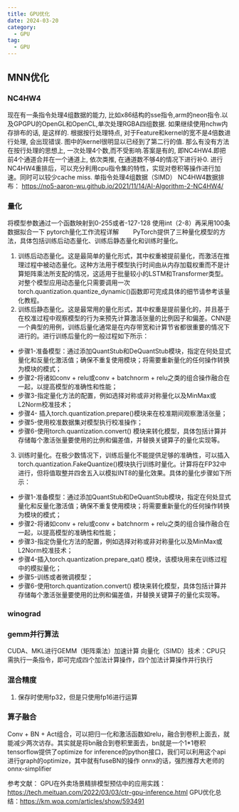 ```yaml
---
title: GPU优化
date: 2024-03-20
category:
  - GPU
tag:
  - GPU
---
```


## MNN优化

### NC4HW4
现在有一条指令处理4组数据的能力, 比如x86结构的sse指令,arm的neon指令.以及GPGPU的OpenGL和OpenCL,单次处理RGBA四组数据. 如果继续使用nchw内存排布的话, 是这样的.
根据按行处理特点, 对于Feature和kernel的宽不是4倍数进行处理, 会出现错误. 图中的kernel很明显以已经到了第二行的值.
那么有没有方法在按行处理的思想上, 一次处理4个数,而不受影响.答案是有的, 即NC4HW4.即把前4个通道合并在一个通道上, 依次类推, 在通道数不够4的情况下进行补0.
进行NC4HW4重排后，可以充分利用cpu指令集的特性，实现对卷积等操作进行加速。同时可以较少cache miss.
单指令处理4组数据（SIMD）
NC4HW4数据排布： https://no5-aaron-wu.github.io/2021/11/14/AI-Algorithm-2-NC4HW4/
### 量化
将模型参数通过一个函数映射到0-255或者-127-128
使用int（2-8）再采用100条数据拟合一下
pytorch量化工作流程详解
  PyTorch提供了三种量化模型的方法，具体包括训练后动态量化、训练后静态量化和训练时量化。

1. 训练后动态量化。这是最简单的量化形式，其中权重被提前量化，而激活在推理过程中被动态量化。这种方法用于模型执行时间由从内存加载权重而不是计算矩阵乘法所支配的情况，这适用于批量较小的LSTM和Transformer类型。对整个模型应用动态量化只需要调用一次torch.quantization.quantize_dynamic()函数即可完成具体的细节请参考该量化教程。
2. 训练后静态量化。这是最常用的量化形式，其中权重是提前量化的，并且基于在校准过程中观察模型的行为来预先计算激活张量的比例因子和偏差。CNN是一个典型的用例，训练后量化通常是在内存带宽和计算节省都很重要的情况下进行的。进行训练后量化的一般过程如下所示：
- 步骤1-准备模型：通过添加QuantStub和DeQuantStub模块，指定在何处显式量化和反量化激活值；确保不重复使用模块；将需要重新量化的任何操作转换为模块的模式；
- 步骤2-将诸如conv + relu或conv + batchnorm + relu之类的组合操作融合在一起，以提高模型的准确性和性能；
- 步骤3-指定量化方法的配置，例如选择对称或非对称量化以及MinMax或L2Norm校准技术；
- 步骤4- 插入torch.quantization.prepare()模块来在校准期间观察激活张量；
- 步骤5-使用校准数据集对模型执行校准操作；
- 步骤6-使用torch.quantization.convert() 模块来转化模型，具体包括计算并存储每个激活张量要使用的比例和偏差值，并替换关键算子的量化实现等。
3. 训练时量化。在极少数情况下，训练后量化不能提供足够的准确性，可以插入torch.quantization.FakeQuantize()模块执行训练时量化。计算将在FP32中进行，但将值取整并四舍五入以模拟INT8的量化效果。具体的量化步骤如下所示：
- 步骤1-准备模型：通过添加QuantStub和DeQuantStub模块，指定在何处显式量化和反量化激活值；确保不重复使用模块；将需要重新量化的任何操作转换为模块的模式；
- 步骤2-将诸如conv + relu或conv + batchnorm + relu之类的组合操作融合在一起，以提高模型的准确性和性能；
- 步骤3-指定伪量化方法的配置，例如选择对称或非对称量化以及MinMax或L2Norm校准技术；
- 步骤4-插入torch.quantization.prepare_qat() 模块，该模块用来在训练过程中的模拟量化；
- 步骤5-训练或者微调模型；
- 步骤6-使用torch.quantization.convert() 模块来转化模型，具体包括计算并存储每个激活张量要使用的比例和偏差值，并替换关键算子的量化实现等。
### winograd

### gemm并行算法
CUDA、MKL进行GEMM（矩阵乘法）加速计算
向量化（SIMD）技术：CPU只需执行一条指令，即可完成四个加法计算操作，四个加法计算操作并行执行

### 混合精度
1. 保存时使用fp32，但是只使用fp16进行运算




### 算子融合
Conv + BN + Act组合，可以把归一化和激活函数如relu，融合到卷积上面去，就能减少两次访存。其实就是将bn融合到卷积里面去，bn就是一个1*1卷积
tensorflow提供了optimize for inference的python接口，我们可以利用这个api进行graph的optimize，其中就有fuseBN的操作
onnx的话，强烈推荐大老师的onnx-simplifier



参考文献：
GPU在外卖场景精排模型预估中的应用实践：https://tech.meituan.com/2022/03/03/ctr-gpu-inference.html
GPU优化总结：https://km.woa.com/articles/show/593491